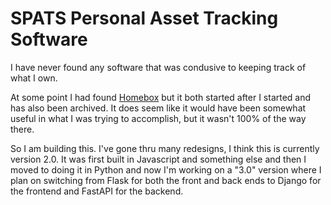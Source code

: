 # SPATS Personal Asset Tracking Software

I have never found any software that was condusive to keeping track
of what I own.

At some point I had found [Homebox](https://hay-kot.github.io/homebox/)
but it both started after I started and has also been archived. It
does seem like it would have been somewhat useful in what I was
trying to accomplish, but it wasn't 100% of the way there.

So I am building this. I've gone thru many redesigns, I think this is
currently version 2.0. It was first built in Javascript and something
else and then I moved to doing it in Python and now I'm working on a
"3.0" version where I plan on switching from Flask for both the front
and back ends to Django for the frontend and FastAPI for the backend.
